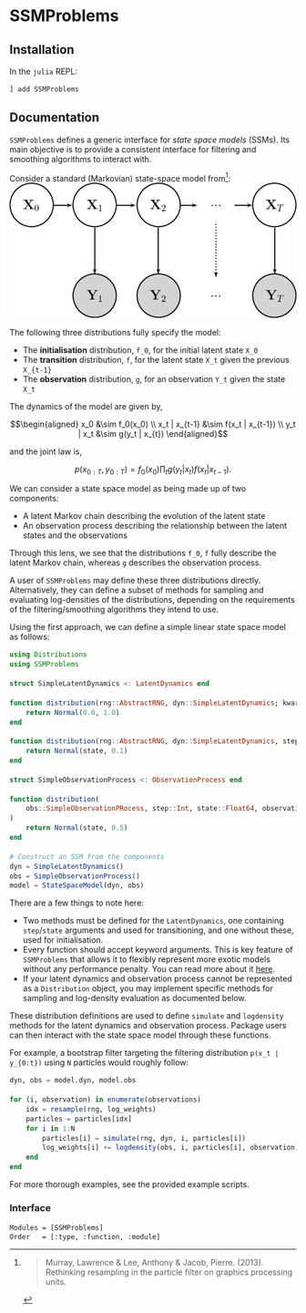 # SSMProblems

## Installation

In the `julia` REPL:

```julia
] add SSMProblems
```

## Documentation

`SSMProblems` defines a generic interface for _state space models_ (SSMs). Its
main objective is to provide a consistent interface for filtering and smoothing
algorithms to interact with.

Consider a standard (Markovian) state-space model from[^Murray]:
![state space model](images/state_space_model.png)

[^Murray]:
    > Murray, Lawrence & Lee, Anthony & Jacob, Pierre. (2013). Rethinking resampling in the particle filter on graphics processing units.

The following three distributions fully specify the model:

- The __initialisation__ distribution, ``f_0``, for the initial latent state ``X_0``
- The __transition__ distribution, ``f``, for the latent state ``X_t`` given the previous ``X_{t-1}``
- The __observation__ distribution, ``g``, for an observation ``Y_t`` given the state ``X_t``

The dynamics of the model are given by,

```math
\begin{aligned}
x_0 &\sim f_0(x_0) \\
x_t | x_{t-1} &\sim f(x_t | x_{t-1}) \\
y_t | x_t &\sim g(y_t | x_{t})
\end{aligned}
```

and the joint law is,

```math
p(x_{0:T}, y_{0:T}) = f_0(x_0) \prod_t g(y_t | x_t) f(x_t | x_{t-1}).
```

We can consider a state space model as being made up of two components:

- A latent Markov chain describing the evolution of the latent state
- An observation process describing the relationship between the latent states and the observations

Through this lens, we see that the distributions ``f_0``, ``f`` fully describe the latent Markov chain, whereas ``g`` describes the observation process.

A user of `SSMProblems` may define these three distributions directly.
Alternatively, they can define a subset of methods for sampling and evaluating
log-densities of the distributions, depending on the requirements of the
filtering/smoothing algorithms they intend to use.

Using the first approach, we can define a simple linear state space model as follows:

```julia
using Distributions
using SSMProblems

struct SimpleLatentDynamics <: LatentDynamics end

function distribution(rng::AbstractRNG, dyn::SimpleLatentDynamics; kwargs...)
    return Normal(0.0, 1.0)
end

function distribution(rng::AbstractRNG, dyn::SimpleLatentDynamics, step::Int, state::Float64; kwargs...)
    return Normal(state, 0.1)
end

struct SimpleObservationProcess <: ObservationProcess end

function distribution(
    obs::SimpleObservationPRocess, step::Int, state::Float64, observation::Float64; kwargs...
)
    return Normal(state, 0.5)
end

# Construct an SSM from the components
dyn = SimpleLatentDynamics()
obs = SimpleObservationProcess()
model = StateSpaceModel(dyn, obs)
```

There are a few things to note here:

- Two methods must be defined for the `LatentDynamics`, one containing
  `step`/`state` arguments and used for transitioning, and one without these,
  used for initialisation.
- Every function should accept keyword arguments. This is key feature of
  `SSMProblems` that allows it to flexibly represent more exotic models without
  any performance penalty. You can read more about it [here](kwargs.md).
- If your latent dynamics and observation process cannot be represented as a
  `Distribution` object, you may implement specific methods for sampling and
  log-density evaluation as documented below.

These distribution definitions are used to define `simulate` and `logdensity`
methods for the latent dynamics and observation process. Package users can then interact with the state space model through these functions.

For example, a bootstrap filter targeting the filtering distribution ``p(x_t | y_{0:t})`` using `N` particles would roughly follow:

```julia
dyn, obs = model.dyn, model.obs

for (i, observation) in enumerate(observations)
    idx = resample(rng, log_weights)
    particles = particles[idx]
    for i in 1:N
        particles[i] = simulate(rng, dyn, i, particles[i])
        log_weights[i] += logdensity(obs, i, particles[i], observation)
    end
end
```

For more thorough examples, see the provided example scripts.

### Interface
```@autodocs
Modules = [SSMProblems]
Order   = [:type, :function, :module]
```
